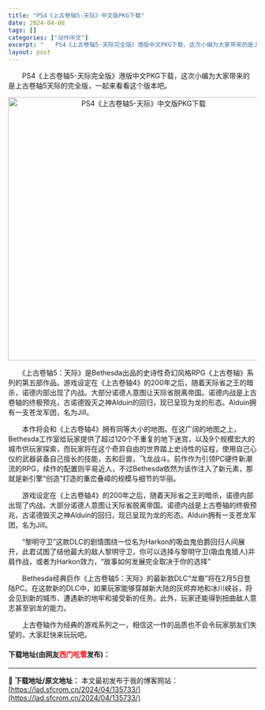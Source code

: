 ```yaml
---
title: "PS4《上古卷轴5-天际》中文版PKG下载"
date: 2024-04-08
tags: []
categories: ["动作中文"]
excerpt: "　　PS4《上古卷轴5-天际完全版》港版中文PKG下载，这次小编为大家带来的是上古卷轴5天际的完全版，一起来看看这个版本吧。 　　《上古卷轴5：天际》是Bethesda出品的史诗性奇幻风格RPG《上古卷轴》系列的第五部作品。游戏设定在《上古卷轴4》的200年之后，随着天际省之王的暗杀，诺德内部出现了&hellip;"
layout: post
---
```


 <p>　　PS4《上古卷轴5-天际完全版》港版中文PKG下载，这次小编为大家带来的是上古卷轴5天际的完全版，一起来看看这个版本吧。</p> <p align="center"><img align="" border="0" src="https://lad.sfcrom.cn/wp-content/uploads/2024/04/20240408_6613585540468.webp" width="533" alt="PS4《上古卷轴5-天际》中文版PKG下载" /></p> <p>　　《上古卷轴5：天际》是Bethesda出品的史诗性奇幻风格RPG《上古卷轴》系列的第五部作品。游戏设定在《上古卷轴4》的200年之后，随着天际省之王的暗杀，诺德内部出现了内战。大部分诺德人意图让天际省脱离帝国。诺德内战是上古卷轴的终极预兆，古诺德毁灭之神Alduin的回归，现已呈现为龙的形态。Alduin拥有一支苍龙军团，名为Jill。</p> <p>　　本作将会和《上古卷轴4》拥有同等大小的地图。在这广阔的地图之上，Bethesda工作室给玩家提供了超过120个不重复的地下迷宫，以及9个规模宏大的城市供玩家探索，而玩家将在这个奇异自由的世界踏上史诗性的征程，使用自己心仪的武器装备自己擅长的技能，去和巨兽，飞龙战斗。前作作为引领PC硬件新潮流的RPG，续作的配置则平易近人，不过Bethesda依然为该作注入了新元素，那就是新引擎&ldquo;创造&rdquo;打造的重峦叠嶂的规模与细节的华丽。</p> <p>　　游戏设定在《上古卷轴4》的200年之后，随着天际省之王的暗杀，诺德内部出现了内战。大部分诺德人意图让天际省脱离帝国。诺德内战是上古卷轴的终极预兆，古诺德毁灭之神Alduin的回归，现已呈现为龙的形态。Alduin拥有一支苍龙军团，名为Jill。</p> <p>　　&ldquo;黎明守卫&rdquo;这款DLC的剧情围绕一位名为Harkon的吸血鬼伯爵回归人间展开，此君试图了结他最大的敌人黎明守卫，你可以选择与黎明守卫(吸血鬼猎人)并肩作战，或者为Harkon效力，&ldquo;故事如何发展完全取决于你的选择&rdquo;</p> <p>　　Bethesda经典巨作《上古卷轴5：天际》的最新款DLC&ldquo;龙裔&rdquo;将在2月5日登陆PC。在这款新的DLC中，如果玩家能够穿越新大陆的灰烬弃地和冰川峡谷，将会见到新的城市、遭遇新的地牢和接受新的任务。此外，玩家还能得到扭曲敌人意志甚至驯龙的能力。</p> <p>　　上古卷轴作为经典的游戏系列之一，相信这一作的品质也不会令玩家朋友们失望的，大家赶快来玩玩吧。</p> <p><h4>下载地址(由网友<font color="red">西门吃雪</font>发布)：</h4></p> 

---
📖 **下载地址/原文地址：** 本文最初发布于我的博客网站：[https://lad.sfcrom.cn/2024/04/135733/](https://lad.sfcrom.cn/2024/04/135733/)
